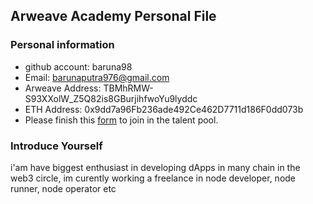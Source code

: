 ## Arweave Academy Personal File

### Personal information

- github account: baruna98
- Email: barunaputra976@gmail.com
- Arweave Address: TBMhRMW-S93XXolW_Z5Q82is8GBurjihfwoYu9lyddc
- ETH Address: 0x9dd7a96Fb236ade492Ce462D7711d186F0dd073b
- Please finish this [form](https://docs.google.com/forms/d/e/1FAIpQLSfWA5fIIcBgmRppm3jNz5vmf9Mai_QMVil-2pO4r7YKn_Zhtw/viewform?usp=sf_link) to join in the talent pool.

### Introduce Yourself
 i'am have biggest enthusiast in developing dApps in many chain in the web3 circle, im curently working a freelance in node developer, node runner, node operator etc
